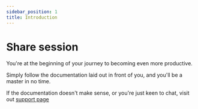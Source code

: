 ```yaml
---
sidebar_position: 1
title: Introduction
---
```


# Share session

You're at the beginning of your journey to becoming even more productive. 

Simply follow the documentation laid out in front of you, and you'll be a master in no time.

If the documentation doesn't make sense, or you're just keen to chat, visit out [support page](/support)
